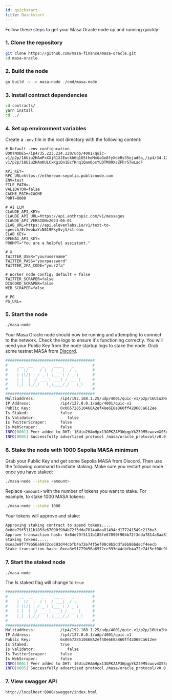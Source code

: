 ```yaml
---
id: quickstart
title: Quickstart
---
```


Follow these steps to get your Masa Oracle node up and running quickly:

### 1. Clone the repository

```bash
git clone https://github.com/masa-finance/masa-oracle.git
cd masa-oracle
```

### 2. Build the node

```bash
go build -v -o masa-node ./cmd/masa-node
```

### 3. Install contract dependencies

```bash
cd contracts/
yarn install
cd ../
```

### 4. Set up environment variables

Create a `.env` file in the root directory with the following content:

```plaintext
# Default .env configuration
BOOTNODES=/ip4/35.223.224.220/udp/4001/quic-v1/p2p/16Uiu2HAmPxXXjR1XJEwckh6q1UStheMmGaGe8fyXdeRs3SejadSa,/ip4/34.121.111.128/udp/4001/quic-v1/p2p/16Uiu2HAmKULCxKgiQn1EcfKnq1Qam6psYLDTM99XsZFhr57wLadF

API_KEY=
RPC_URL=https://ethereum-sepolia.publicnode.com
ENV=test
FILE_PATH=.
VALIDATOR=false
CACHE_PATH=CACHE
PORT=8080

# AI LLM
CLAUDE_API_KEY=
CLAUDE_API_URL=https://api.anthropic.com/v1/messages
CLAUDE_API_VERSION=2023-06-01
ELAB_URL=https://api.elevenlabs.io/v1/text-to-speech/ErXwobaYiN019PkySvjV/stream
ELAB_KEY=
OPENAI_API_KEY=
PROMPT="You are a helpful assistant."

# X
TWITTER_USER="yourusername"
TWITTER_PASS="yourpassword"
TWITTER_2FA_CODE="your2fa"

# Worker node config; default = false
TWITTER_SCRAPER=false
DISCORD_SCRAPER=false
WEB_SCRAPER=false

# PG
PG_URL=
```

### 5. Start the node

```bash
./masa-node
```

Your Masa Oracle node should now be running and attempting to connect to the network. Check the logs to ensure it's functioning correctly. You will need your Public Key from the node startup logs to stake the node. Grab some testnet MASA from [Discord](https://discord.gg/masafinance).

```bash
#######################################
#     __  __    _    ____    _        #
#    |  \/  |  / \  / ___|  / \       #
#    | |\/| | / _ \ \___ \ / _ \      #
#    | |  | |/ ___ \ ___) / ___ \     #
#    |_|  |_/_/   \_\____/_/   \_\    #
#                                     #
#######################################
Multiaddress:           /ip4/192.168.1.25/udp/4001/quic-v1/p2p/16Uiu2HAm28dTN2WVWD2y2bjzwPdym59XASDfQsSktCtejtNR9Vox
IP Address:             /ip4/127.0.0.1/udp/4001/quic-v1
Public Key:             0x065728510468A2ef48e6E8a860ff42D68Ca612ee
Is Staked:              false
Is Validator:              false
Is TwitterScraper:      false
Is WebScraper:          false
INFO[0001] Peer added to DHT: 16Uiu2HAmHpx13GPKZAP3WpgpYkZ39M5cwuvmXS5gGvrsa5ofLNoq 
INFO[0005] Successfully advertised protocol /masa/oracle_protocol/v0.0.2-beta-dev
```

### 6. Stake the node with 1000 Sepolia MASA minimum

Grab your Public Key and get some Sepolia MASA from Discord. Then use the following command to initiate staking. Make sure you restart your node once you have staked:

   ```bash
   ./masa-node --stake <amount>
   ```

   Replace `<amount>` with the number of tokens you want to stake. For example, to stake 1000 MASA tokens:
  
   ```bash
   ./masa-node --stake 1000
   ```

Your tokens will approve and stake:

```bash
Approving staking contract to spend tokens.....
0x8de79f5111b185fe67090f904b72f3dda7814a8aa81494cd177241549c213ba3
Approve transaction hash: 0x8de79f5111b185fe67090f904b72f3dda7814a8aa81494cd177241549c213ba3
Staking tokens.....
0xea3e9f779b56a6972ce393d44cbfb4a72e74f5ef00c9b5ddfa6b86bdecf4eecb
Stake transaction hash: 0xea3e9f779b56a6972ce393d44cbfb4a72e74f5ef00c9b5ddfa6b86bdecf4eecb
```

### 7. Start the staked node

```bash
./masa-node
```

The Is staked flag will change to `true`

```bash
#######################################
#     __  __    _    ____    _        #
#    |  \/  |  / \  / ___|  / \       #
#    | |\/| | / _ \ \___ \ / _ \      #
#    | |  | |/ ___ \ ___) / ___ \     #
#    |_|  |_/_/   \_\____/_/   \_\    #
#                                     #
#######################################
Multiaddress:           /ip4/192.168.1.25/udp/4001/quic-v1/p2p/16Uiu2HAm28dTN2WVWD2y2bjzwPdym59XASDfQsSktCtejtNR9Vox
IP Address:             /ip4/127.0.0.1/udp/4001/quic-v1
Public Key:             0x065728510468A2ef48e6E8a860ff42D68Ca612ee
Is Staked:              true
Is Validator:              false
Is TwitterScraper:      false
Is WebScraper:          false
INFO[0001] Peer added to DHT: 16Uiu2HAmHpx13GPKZAP3WpgpYkZ39M5cwuvmXS5gGvrsa5ofLNoq 
INFO[0005] Successfully advertised protocol /masa/oracle_protocol/v0.0.2-beta-dev
```

### 7. View swagger API

```bash
http://localhost:8080/swagger/index.html
```
